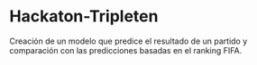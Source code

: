 # Hackaton-Tripleten
Creación de un modelo que predice el resultado de un partido y comparación con las predicciones basadas en el ranking FIFA.
